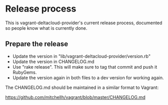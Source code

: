 # Release process

This is vagrant-deltacloud-provider's current release process, documented so people know what is
currently done.

## Prepare the release

* Update the version in "lib/vagrant-deltacloud-provider/version.rb"
* Update the version in CHANGELOG.md
* Use "rake release". This will make sure to tag that commit and push it RubyGems.
* Update the version again in both files to a dev version for working again.

The CHANGELOG.md should be maintained in a similar format to Vagrant:

https://github.com/mitchellh/vagrant/blob/master/CHANGELOG.md
